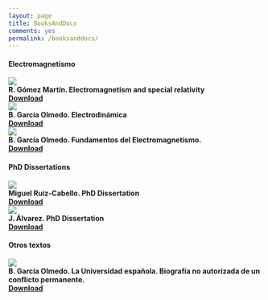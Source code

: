 ```yaml
---
layout: page
title: BooksAndDocs
comments: yes
permalink: /booksanddocs/
---
```

<div class="dowloads-content">
    <h4>Electromagnetismo</h4>
    <div class="download-file">
        <div>
            <img src="{{ site.baseurl }}/images/pdf.svg">
        </div>
        <div>
            <strong>R. Gómez Martín. Electromagnetism and special relativity</strong><br/>
            <strong><a href="{{ site.baseurl }}/downloads/Electromagnetismo_Relatividad_RafaelGomez.pdf" download>Download</a></strong>
        </div>
    </div>
    <div class="download-file">
        <div>
            <img src="{{ site.baseurl }}/images/pdf.svg">
        </div>
        <div>
            <strong>B. García Olmedo. Electrodinámica</strong><br/>
            <strong><a href="{{ site.baseurl }}/downloads/TOMO2bgo.pdf" download>Download</a></strong>
        </div>
    </div>
    <div class="download-file">
        <div>
            <img src="{{ site.baseurl }}/images/pdf.svg">
        </div>
        <div>
            <strong>B. García Olmedo. Fundamentos del Electromagnetismo.</strong><br/>
            <strong><a href="{{ site.baseurl }}/downloads/Fundamentos-em-06.pdf" download>Download</a></strong>
        </div>
    </div>
    <h4>PhD Dissertations</h4>
    <div class="download-file">
        <div>
            <img src="{{ site.baseurl }}/images/pdf.svg">
        </div>
        <div>
            <strong>Miguel Ruiz-Cabello. PhD Dissertation</strong><br/>
            <strong><a href="{{ site.baseurl }}/downloads/PhD_dissertation_MRCabello_definprint.pdf" download>Download</a></strong>
        </div>
    </div>
    <div class="download-file">
        <div>
            <img src="{{ site.baseurl }}/images/pdf.svg">
        </div>
        <div>
            <strong>J. Álvarez. PhD Dissertation</strong><br/>
            <strong><a href="{{ site.baseurl }}/downloads/Thesis_13092012_red.pdf" download>Download</a></strong>
        </div>
    </div>
    <h4>Otros textos</h4>
    <div class="download-file">
        <div>
            <img src="{{ site.baseurl }}/images/pdf.svg">
        </div>
        <div>
            <strong>B. García Olmedo. La Universidad española. Biografía no autorizada de un conflicto permanente. </strong><br/>
            <strong><a href="{{ site.baseurl }}/downloads/universidad_espaniola-libro.pdf" download>Download</a></strong>
        </div>
    </div>
</div>